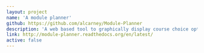 ```yaml
---
layout: project
name: 'A module planner'
github: https://github.com/alcarney/Module-Planner
description: 'A web based tool to graphically display course choice options.'
link: http://module-planner.readthedocs.org/en/latest/
active: false
---
```


